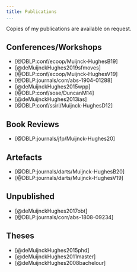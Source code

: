 ```yaml
---
title: Publications
...
```


Copies of my publications are available on request.

## Conferences/Workshops

+ [@DBLP:conf/ecoop/Muijnck-HughesB19]
+ [@deMuijnckHughes2019sfmoves]
+ [@DBLP:conf/ecoop/Muijnck-HughesV19]
+ [@DBLP:journals/corr/abs-1904-01288]
+ [@deMuijnckHughes2015wpp]
+ [@DBLP:conf/sose/DuncanM14]
+ [@deMuijnckHughes2013ias]
+ [@DBLP:conf/ssiri/Muijnck-HughesD12]

## Book Reviews

+ [@DBLP:journals/jfp/Muijnck-Hughes20]

## Artefacts

+ [@DBLP:journals/darts/Muijnck-HughesB20]
+ [@DBLP:journals/darts/Muijnck-HughesV19]

## Unpublished

+ [@deMuijnckHughes2017obt]
+ [@DBLP:journals/corr/abs-1808-09234]

## Theses

+ [@deMuijnckHughes2015phd]
+ [@deMuijnckHughes2011master]
+ [@deMuijnckHughes2008bachelour]
